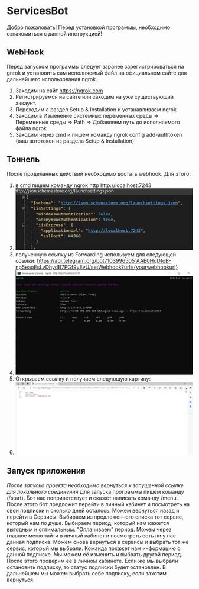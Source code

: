 # ServicesBot
Добро пожаловать! Перед установкой программы, необходимо ознакомиться с данной инструкцией!
## WebHook
Перед запуском программы следует заранее зарегистрироваться на gnrok и установить сам исполняемый файл на официальном сайте для дальнейшего использования ngrok.
1. Заходим на сайт https://ngrok.com
2. Регистрируемся на сайте или заходим на уже существующий аккаунт.
3. Переходим а раздел Setup & Installation и устанавливаем ngrok
4. Заходим в Изменение системных переменных среды => Переменные среды => Path => Добавляем путь до исполняемого файла ngrok
5. Заходим через cmd и пишем команду ngrok config add-authtoken {ваш автотокен из раздела Setup & Installation}
## Тоннель
После проделанных действий необходимо достать webhook. Для этого:
1. в cmd пишем команду ngrok http http://localhost:7243
2. ![ссылка](needurl.png)
3. полученную ссылку из Forwarding используем для следующей ссылки: https://api.telegram.org/bot7103996505:AAE0HqDfoB-np5eaoEsLvDhydB7PGf9yEvU/setWebhook?url={yourwebhookurl}
4. ![ссылка](url.png)
5. Открываем ссылку и получаем следующую картину:
6. ![ссылка](webhook.png)
## Запуск приложения
*После запуска проекта необходимо вернуться к запущенной ссылке для локального соединения*
Для запуска программы пишем команду (/start).
Бот нас поприветствует и скажет написать команду /menu.
После этого бот предложит перейти в личный кабинет и посмотреть на свои подписки и сколько дней осталось.
Можем вернуться назад и перейти в Сервисы.
Выбираем из предложенного списка тот сервис, который нам по душе.
Выбираем период, который нам кажется выгодным и оптимальным.
"Оплачиваем" период.
Можем через главное меню зайти в личный кабинет и посмотреть есть ли у нас данная подписка.
Можем снова вернуться в сервисы и выбрать тот же сервис, который мы выбрали. Команда покажет нам информацию о данной подписке.
Мы можем её изменить и выбрать другой период.
После этого проверим её в личном кабинете.
Если же мы выбрали остановить подписку, то статус подписки будет остановлен.
В дальнейшем мы можем выбрать себе подписку, если захотим вернуться.

